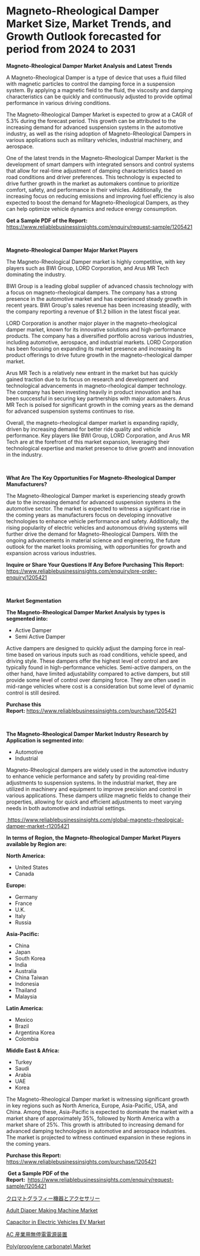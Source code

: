 <p><h1>Magneto-Rheological Damper Market Size, Market Trends, and Growth Outlook forecasted for period from 2024 to 2031</h1></p><p><strong>Magneto-Rheological Damper Market Analysis and Latest Trends</strong></p>
<p><p>A Magneto-Rheological Damper is a type of device that uses a fluid filled with magnetic particles to control the damping force in a suspension system. By applying a magnetic field to the fluid, the viscosity and damping characteristics can be quickly and continuously adjusted to provide optimal performance in various driving conditions.</p><p>The Magneto-Rheological Damper Market is expected to grow at a CAGR of 5.3% during the forecast period. This growth can be attributed to the increasing demand for advanced suspension systems in the automotive industry, as well as the rising adoption of Magneto-Rheological Dampers in various applications such as military vehicles, industrial machinery, and aerospace.</p><p>One of the latest trends in the Magneto-Rheological Damper Market is the development of smart dampers with integrated sensors and control systems that allow for real-time adjustment of damping characteristics based on road conditions and driver preferences. This technology is expected to drive further growth in the market as automakers continue to prioritize comfort, safety, and performance in their vehicles. Additionally, the increasing focus on reducing emissions and improving fuel efficiency is also expected to boost the demand for Magneto-Rheological Dampers, as they can help optimize vehicle dynamics and reduce energy consumption.</p></p>
<p><strong>Get a Sample PDF of the Report:&nbsp;</strong> <a href="https://www.reliablebusinessinsights.com/enquiry/request-sample/1205421">https://www.reliablebusinessinsights.com/enquiry/request-sample/1205421</a></p>
<p>&nbsp;</p>
<p><strong>Magneto-Rheological Damper Major Market Players</strong></p>
<p><p>The Magneto-Rheological Damper market is highly competitive, with key players such as BWI Group, LORD Corporation, and Arus MR Tech dominating the industry. </p><p>BWI Group is a leading global supplier of advanced chassis technology with a focus on magneto-rheological dampers. The company has a strong presence in the automotive market and has experienced steady growth in recent years. BWI Group's sales revenue has been increasing steadily, with the company reporting a revenue of $1.2 billion in the latest fiscal year. </p><p>LORD Corporation is another major player in the magneto-rheological damper market, known for its innovative solutions and high-performance products. The company has a diversified portfolio across various industries, including automotive, aerospace, and industrial markets. LORD Corporation has been focusing on expanding its market presence and increasing its product offerings to drive future growth in the magneto-rheological damper market.</p><p>Arus MR Tech is a relatively new entrant in the market but has quickly gained traction due to its focus on research and development and technological advancements in magneto-rheological damper technology. The company has been investing heavily in product innovation and has been successful in securing key partnerships with major automakers. Arus MR Tech is poised for significant growth in the coming years as the demand for advanced suspension systems continues to rise.</p><p>Overall, the magneto-rheological damper market is expanding rapidly, driven by increasing demand for better ride quality and vehicle performance. Key players like BWI Group, LORD Corporation, and Arus MR Tech are at the forefront of this market expansion, leveraging their technological expertise and market presence to drive growth and innovation in the industry.</p></p>
<p>&nbsp;</p>
<p><strong>What Are The Key Opportunities For Magneto-Rheological Damper Manufacturers?</strong></p>
<p><p>The Magneto-Rheological Damper market is experiencing steady growth due to the increasing demand for advanced suspension systems in the automotive sector. The market is expected to witness a significant rise in the coming years as manufacturers focus on developing innovative technologies to enhance vehicle performance and safety. Additionally, the rising popularity of electric vehicles and autonomous driving systems will further drive the demand for Magneto-Rheological Dampers. With the ongoing advancements in material science and engineering, the future outlook for the market looks promising, with opportunities for growth and expansion across various industries.</p></p>
<p><strong>Inquire or Share Your Questions If Any Before Purchasing This Report:</strong> <a href="https://www.reliablebusinessinsights.com/enquiry/pre-order-enquiry/1205421">https://www.reliablebusinessinsights.com/enquiry/pre-order-enquiry/1205421</a></p>
<p>&nbsp;</p>
<p><strong>Market Segmentation</strong></p>
<p><strong>The Magneto-Rheological Damper Market Analysis by types is segmented into:</strong></p>
<p><ul><li>Active Damper</li><li>Semi Active Damper</li></ul></p>
<p><p>Active dampers are designed to quickly adjust the damping force in real-time based on various inputs such as road conditions, vehicle speed, and driving style. These dampers offer the highest level of control and are typically found in high-performance vehicles. Semi-active dampers, on the other hand, have limited adjustability compared to active dampers, but still provide some level of control over damping force. They are often used in mid-range vehicles where cost is a consideration but some level of dynamic control is still desired.</p></p>
<p><strong>Purchase this Report:&nbsp;</strong><a href="https://www.reliablebusinessinsights.com/purchase/1205421">https://www.reliablebusinessinsights.com/purchase/1205421</a></p>
<p>&nbsp;</p>
<p><strong>The Magneto-Rheological Damper Market Industry Research by Application is segmented into:</strong></p>
<p><ul><li>Automotive</li><li>Industrial</li></ul></p>
<p><p>Magneto-Rheological dampers are widely used in the automotive industry to enhance vehicle performance and safety by providing real-time adjustments to suspension systems. In the industrial market, they are utilized in machinery and equipment to improve precision and control in various applications. These dampers utilize magnetic fields to change their properties, allowing for quick and efficient adjustments to meet varying needs in both automotive and industrial settings.</p></p>
<p><a href="https://www.reliablebusinessinsights.com/global-magneto-rheological-damper-market-r1205421">&nbsp;https://www.reliablebusinessinsights.com/global-magneto-rheological-damper-market-r1205421</a></p>
<p><strong>In terms of Region, the Magneto-Rheological Damper Market Players available by Region are:</strong></p>
<p>
    <p> <strong> North America: </strong>
        <ul>
            <li>United States</li>
            <li>Canada</li>
        </ul>
        </p> 
    <p> <strong> Europe: </strong>
        <ul>
            <li>Germany</li>
            <li>France</li>
            <li>U.K.</li>
            <li>Italy</li>
            <li>Russia</li>
        </ul>
        </p> 
    <p> <strong> Asia-Pacific: </strong>
        <ul>
            <li>China</li>
            <li>Japan</li>
            <li>South Korea</li>
            <li>India</li>
            <li>Australia</li>
            <li>China Taiwan</li>
            <li>Indonesia</li>
            <li>Thailand</li>
            <li>Malaysia</li>
        </ul>
        </p> 
    <p> <strong> Latin America: </strong>
        <ul>
            <li>Mexico</li>
            <li>Brazil</li>
            <li>Argentina Korea</li>
            <li>Colombia</li>
        </ul>
        </p> 
    <p> <strong> Middle East & Africa: </strong>
        <ul>
            <li>Turkey</li>
            <li>Saudi</li>
            <li>Arabia</li>
            <li>UAE</li>
            <li>Korea</li>
        </ul>
    </p>
    </p>
<p><p>The Magneto-Rheological Damper market is witnessing significant growth in key regions such as North America, Europe, Asia-Pacific, USA, and China. Among these, Asia-Pacific is expected to dominate the market with a market share of approximately 35%, followed by North America with a market share of 25%. This growth is attributed to increasing demand for advanced damping technologies in automotive and aerospace industries. The market is projected to witness continued expansion in these regions in the coming years.</p></p>
<p><strong>Purchase this Report: </strong><a href="https://www.reliablebusinessinsights.com/purchase/1205421">https://www.reliablebusinessinsights.com/purchase/1205421</a></p>
<p>&nbsp;<strong>Get a Sample PDF of the Report:&nbsp;&nbsp;</strong><a href="https://www.reliablebusinessinsights.com/enquiry/request-sample/1205421">https://www.reliablebusinessinsights.com/enquiry/request-sample/1205421</a></p>
<p><strong></strong></p>
<p><p><a href="https://github.com/nemesis2824/Market-Research-Report-List-2/blob/main/6888890111556.md">クロマトグラフィー機器とアクセサリー</a></p><p><a href="https://github.com/gamblestampleyjenny50m5sl6/Market-Research-Report-List-2/blob/main/adult-diaper-making-machine-market.md">Adult Diaper Making Machine Market</a></p><p><a href="https://issuu.com/reportprime-2/docs/capacitor-in-electric-vehicles-ev-market-size-2030">Capacitor in Electric Vehicles EV Market</a></p><p><a href="https://github.com/CieloStamm/Market-Research-Report-List-1/blob/main/2114958111557.md">AC 産業用無停電電源装置</a></p><p><a href="https://github.com/wwwkeltoum/Market-Research-Report-List-3/blob/main/polypropylene-carbonate-market.md">Poly(propylene carbonate) Market</a></p></p>